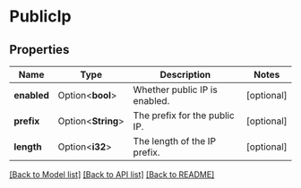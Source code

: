 # PublicIp

## Properties

Name | Type | Description | Notes
------------ | ------------- | ------------- | -------------
**enabled** | Option<**bool**> | Whether public IP is enabled. | [optional]
**prefix** | Option<**String**> | The prefix for the public IP. | [optional]
**length** | Option<**i32**> | The length of the IP prefix. | [optional]

[[Back to Model list]](../README.md#documentation-for-models) [[Back to API list]](../README.md#documentation-for-api-endpoints) [[Back to README]](../README.md)


